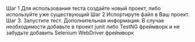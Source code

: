 Шаг 1 Для использования теста создайте новый проект, либо используйте уже существующий
Шаг 2 Испортируте файл в Ваш проект.
Шаг 3. Запустите тест.
Дополнительная информация: 
В случае необходимости добавьте в проект junit либо TestNG фреймворк и не забудьте добавить Selenium WebDriver фреймворк
